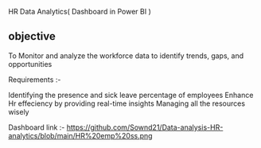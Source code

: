 HR  Data Analytics( Dashboard in Power BI )
## objective
To Monitor and analyze the workforce data to identify trends, gaps, and opportunities

Requirements :-

Identifying the presence and sick leave percentage of employees 
Enhance Hr effeciency by providing real-time insights
Managing all the resources wisely

Dashboard link :- https://github.com/Sownd21/Data-analysis-HR-analytics/blob/main/HR%20emp%20ss.png
